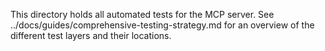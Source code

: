 This directory holds all automated tests for the MCP server. See ../docs/guides/comprehensive-testing-strategy.md for an overview of the different test layers and their locations.
